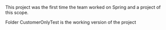 This project was the first time the team worked on Spring and a project of this scope. 

Folder CustomerOnlyTest is the working version of the project
